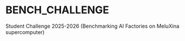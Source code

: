 # BENCH_CHALLENGE
Student Challenge 2025-2026 (Benchmarking AI Factories on MeluXina supercomputer)
